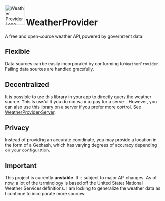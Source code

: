 <img src="https://user-images.githubusercontent.com/22162410/92952820-799c5300-f415-11ea-8874-2d1d616c8150.png" alt="Weather Provider Logo" align="left" width="64">

# WeatherProvider
A free and open-source weather API, powered by government data.

## Flexible
Data sources can be easily incorporated by conforming to `WeatherProvider`. Failing data sources are handled gracefully.

## Decentralized
It is possible to use this library in your app to directly query the weather source.
This is useful if you do not want to pay for a server . However, you can also use 
this library on a server if you prefer more control. See [WeatherProvider-Server](/WeatherProvider/WeatherProvider-Server).

## Privacy
Instead of providing an accurate coordinate, you may provide a location in the 
form of a Geohash, which has varying degrees of accuracy depending on your configuration.

## Important
This project is currently **unstable**. It is subject to major API changes.
As of now, a lot of the terminology is based off the United States National Weather Services definitions.
I am looking to generalize the weather data as I continue to incorporate more sources.

